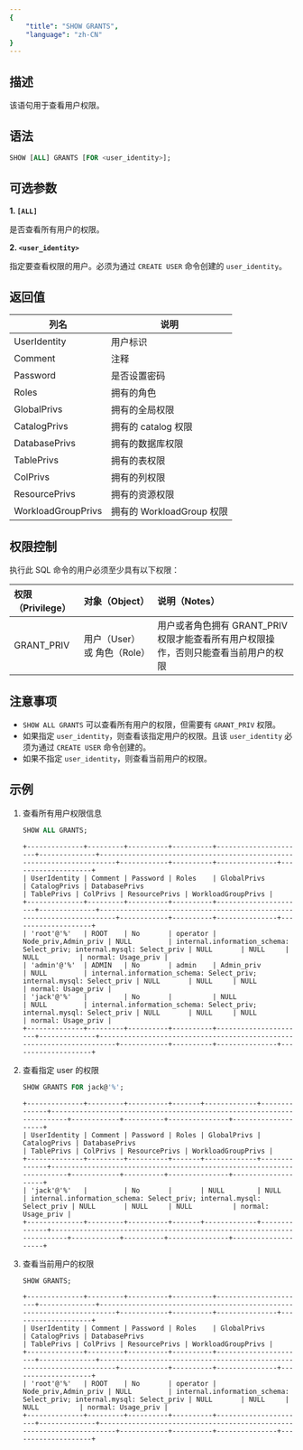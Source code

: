 ```yaml
---
{
    "title": "SHOW GRANTS",
    "language": "zh-CN"
}
---
```


<!--
Licensed to the Apache Software Foundation (ASF) under one
or more contributor license agreements.  See the NOTICE file
distributed with this work for additional information
regarding copyright ownership.  The ASF licenses this file
to you under the Apache License, Version 2.0 (the
"License"); you may not use this file except in compliance
with the License.  You may obtain a copy of the License at

  http://www.apache.org/licenses/LICENSE-2.0

Unless required by applicable law or agreed to in writing,
software distributed under the License is distributed on an
"AS IS" BASIS, WITHOUT WARRANTIES OR CONDITIONS OF ANY
KIND, either express or implied.  See the License for the
specific language governing permissions and limitations
under the License.
-->

## 描述

 该语句用于查看用户权限。

## 语法

```sql
SHOW [ALL] GRANTS [FOR <user_identity>];
```

## 可选参数

**1. `[ALL]`**

是否查看所有用户的权限。

**2. `<user_identity>`**

指定要查看权限的用户。必须为通过 `CREATE USER` 命令创建的 `user_identity`。

## 返回值

  | 列名 | 说明 |
  | -- | -- |
  | UserIdentity | 用户标识 |
  | Comment | 注释 |
  | Password | 是否设置密码 |
  | Roles | 拥有的角色 |
  | GlobalPrivs | 拥有的全局权限 |
  | CatalogPrivs | 拥有的 catalog 权限 |
  | DatabasePrivs | 拥有的数据库权限 |
  | TablePrivs | 拥有的表权限 |
  | ColPrivs | 拥有的列权限 |
  | ResourcePrivs | 拥有的资源权限 |
  | WorkloadGroupPrivs | 拥有的 WorkloadGroup 权限 |

## 权限控制

执行此 SQL 命令的用户必须至少具有以下权限：

| 权限（Privilege） | 对象（Object） | 说明（Notes）                 |
| :---------------- | :------------- | :---------------------------- |
| GRANT_PRIV        | 用户（User）或 角色（Role）    | 用户或者角色拥有 GRANT_PRIV 权限才能查看所有用户权限操作，否则只能查看当前用户的权限 |

## 注意事项
  - `SHOW ALL GRANTS` 可以查看所有用户的权限，但需要有 `GRANT_PRIV` 权限。
  - 如果指定 `user_identity`，则查看该指定用户的权限。且该 `user_identity` 必须为通过 `CREATE USER` 命令创建的。
  - 如果不指定 `user_identity`，则查看当前用户的权限。

## 示例

1. 查看所有用户权限信息

   ```sql
   SHOW ALL GRANTS;
   ```

   ```text
   +--------------+---------+----------+----------+----------------------+--------------+-----------------------------------------------------------------------+------------+----------+---------------+--------------------+
   | UserIdentity | Comment | Password | Roles    | GlobalPrivs          | CatalogPrivs | DatabasePrivs                                                         | TablePrivs | ColPrivs | ResourcePrivs | WorkloadGroupPrivs |
   +--------------+---------+----------+----------+----------------------+--------------+-----------------------------------------------------------------------+------------+----------+---------------+--------------------+
   | 'root'@'%'   | ROOT    | No       | operator | Node_priv,Admin_priv | NULL         | internal.information_schema: Select_priv; internal.mysql: Select_priv | NULL       | NULL     | NULL          | normal: Usage_priv |
   | 'admin'@'%'  | ADMIN   | No       | admin    | Admin_priv           | NULL         | internal.information_schema: Select_priv; internal.mysql: Select_priv | NULL       | NULL     | NULL          | normal: Usage_priv |
   | 'jack'@'%'   |         | No       |          | NULL                 | NULL         | internal.information_schema: Select_priv; internal.mysql: Select_priv | NULL       | NULL     | NULL          | normal: Usage_priv |
   +--------------+---------+----------+----------+----------------------+--------------+-----------------------------------------------------------------------+------------+----------+---------------+--------------------+
   ```

2. 查看指定 user 的权限

    ```sql
    SHOW GRANTS FOR jack@'%';
    ```

    ```text
    +--------------+---------+----------+-------+-------------+--------------+-----------------------------------------------------------------------+------------+----------+---------------+--------------------+
    | UserIdentity | Comment | Password | Roles | GlobalPrivs | CatalogPrivs | DatabasePrivs                                                         | TablePrivs | ColPrivs | ResourcePrivs | WorkloadGroupPrivs |
    +--------------+---------+----------+-------+-------------+--------------+-----------------------------------------------------------------------+------------+----------+---------------+--------------------+
    | 'jack'@'%'   |         | No       |       | NULL        | NULL         | internal.information_schema: Select_priv; internal.mysql: Select_priv | NULL       | NULL     | NULL          | normal: Usage_priv |
    +--------------+---------+----------+-------+-------------+--------------+-----------------------------------------------------------------------+------------+----------+---------------+--------------------+
    ```

3. 查看当前用户的权限

   ```sql
   SHOW GRANTS;
   ```

   ```text
   +--------------+---------+----------+----------+----------------------+--------------+-----------------------------------------------------------------------+------------+----------+---------------+--------------------+
   | UserIdentity | Comment | Password | Roles    | GlobalPrivs          | CatalogPrivs | DatabasePrivs                                                         | TablePrivs | ColPrivs | ResourcePrivs | WorkloadGroupPrivs |
   +--------------+---------+----------+----------+----------------------+--------------+-----------------------------------------------------------------------+------------+----------+---------------+--------------------+
   | 'root'@'%'   | ROOT    | No       | operator | Node_priv,Admin_priv | NULL         | internal.information_schema: Select_priv; internal.mysql: Select_priv | NULL       | NULL     | NULL          | normal: Usage_priv |
   +--------------+---------+----------+----------+----------------------+--------------+-----------------------------------------------------------------------+------------+----------+---------------+--------------------+
   ```

